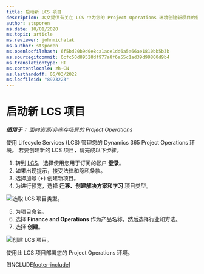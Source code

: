 ```yaml
---
title: 启动新 LCS 项目
description: 本文提供有关在 LCS 中为您的 Project Operations 环境创建新项目的信息。
author: stsporen
ms.date: 10/01/2020
ms.topic: article
ms.reviewer: johnmichalak
ms.author: stsporen
ms.openlocfilehash: 6f5bd20b9d0e8ca1ace1dd6a5a66ae1810bb5b3b
ms.sourcegitcommit: 6cfc50d89528df977a8f6a55c1ad39d99800d9b4
ms.translationtype: HT
ms.contentlocale: zh-CN
ms.lasthandoff: 06/03/2022
ms.locfileid: "8923223"
---
```

# <a name="start-a-new-lcs-project"></a>启动新 LCS 项目

_**适用于：** 面向资源/非库存场景的 Project Operations_

使用 Lifecycle Services (LCS) 管理您的 Dynamics 365 Project Operations 环境。 若要创建新的 LCS 项目，请完成以下步骤。

1. 转到 [LCS](https://lcs.dynamics.com/Logon/Index)，选择使用您用于订阅的帐户 **登录**。
2. 如果出现提示，接受法律和隐私条款。
3. 选择加号 (**+**) 创建新项目。
4. 为进行预览，选择 **迁移、创建解决方案和学习** 项目类型。

  ![选取 LCS 项目类型。](./media/create-lcs-1.png)

5. 为项目命名。 
6. 选择 **Finance and Operations** 作为产品名称，然后选择行业和方法。 
7. 选择 **创建**。

![创建 LCS 项目。](./media/create-lcs-2.png)

使用此 LCS 项目部署您的 Project Operations 环境。



[!INCLUDE[footer-include](../includes/footer-banner.md)]